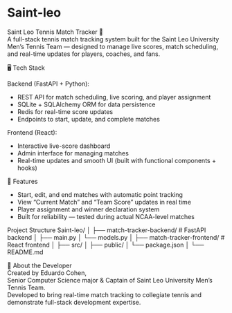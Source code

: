 # Saint-leo

Saint Leo Tennis Match Tracker 🎾  
A full-stack tennis match tracking system built for the Saint Leo University Men’s Tennis Team — designed to manage live scores, match scheduling, and real-time updates for players, coaches, and fans.

🖥️ Tech Stack

Backend (FastAPI + Python):
- REST API for match scheduling, live scoring, and player assignment
- SQLite + SQLAlchemy ORM for data persistence
- Redis for real-time score updates
- Endpoints to start, update, and complete matches

Frontend (React):
- Interactive live-score dashboard
- Admin interface for managing matches
- Real-time updates and smooth UI (built with functional components + hooks)

🚀 Features
- Start, edit, and end matches with automatic point tracking
- View “Current Match” and “Team Score” updates in real time
- Player assignment and winner declaration system
- Built for reliability — tested during actual NCAA-level matches

Project Structure
Saint-leo/
│
├── match-tracker-backend/   # FastAPI backend
│   ├── main.py
│   └── models.py
│
├── match-tracker-frontend/  # React frontend
│   ├── src/
│   ├── public/
│   └── package.json
│
└── README.md

👤 About the Developer  
Created by Eduardo Cohen,  
Senior Computer Science major & Captain of Saint Leo University Men’s Tennis Team.  
Developed to bring real-time match tracking to collegiate tennis and demonstrate full-stack development expertise.

